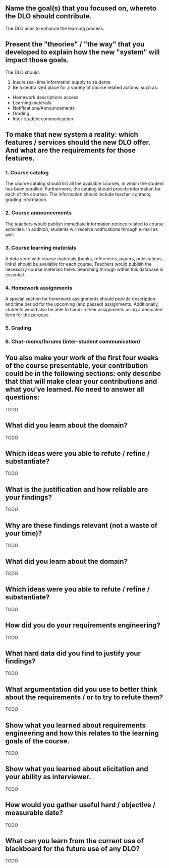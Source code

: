 ## Name the goal(s) that you focused on, whereto the DLO should contribute.

The DLO aims to enhance the learning process.

## Present the "theories" / "the way" that you developed to explain how the new "system" will impact those goals.

The DLO should:

1. Insure real-time information supply to students
2. Be a centralized place for a variety of course related actions, such as:
  - Homework descriptions access
  - Learning materials 
  - Notifications/Announcements
  - Grading
  - Inter-student communication

## To make that new system a reality: which features / services should the new DLO offer. And what are the requirements for those features.

### 1. Course catalog
The course catalog should list all the available courses, in which the student has been enrolled. Furthermore, the catalog should provide information for each of the courses. The information should include teacher contacts, grading information. 

### 2. Course announcements 
The teachers would publish immediate information notices related to course activities. In addition, students will receive notifications through e-mail as well.

### 3. Course learning materials
A data store with course materials (books, references, papers, publications, links) should be available for each course. Teachers would publish the necessary course materials there. Searching through within this database is essential.

### 4. Homework assignments
A special section for homework assignments should provide description and time period for the upcoming (and passed) assignments. Additionally, students would also be able to hand-in their assignments using a dedicated form for the purpose.

### 5. Grading

### 6. Chat-rooms/forums (inter-student communication)

## You also make your work of the first four weeks of the course presentable, your contribution could be in the following sections: only describe that that will make clear your contributions and what you've learned. No need to answer all questions:
TODO

## What did you learn about the domain?
TODO

## Which ideas were you able to refute / refine / substantiate?
TODO

## What is the justification and how reliable are your findings? 
TODO

## Why are these findings relevant (not a waste of your time)?
TODO

## What did you learn about the domain?
TODO

## Which ideas were you able to refute / refine / substantiate?
TODO

## How did you do your requirements engineering?
TODO

## What hard data did you find to justify your findings?
TODO

## What argumentation did you use to better think about the requirements / or to try to refute them?
TODO

## Show what you learned about requirements engineering and how this relates to the learning goals of the course.
TODO

## Show what you learned about elicitation and your ability as interviewer.
TODO

## How would you gather useful  hard / objective / measurable date?
TODO

## What can you learn from the current use of blackboard for the future use of any DLO?
TODO
